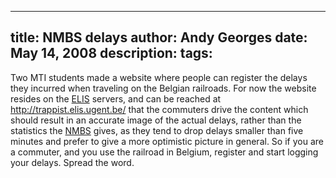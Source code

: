 -----
title:  NMBS delays
author: Andy Georges
date: May 14, 2008
description: 
tags: 
-----







Two MTI students made a website where people can register the delays
they incurred when traveling on the Belgian railroads. For now the
website resides on the [ELIS](http://www.elis.ugent.be/) servers, and
can be reached at http://trappist.elis.ugent.be/
that the commuters drive the content which should result in an accurate
image of the actual delays, rather than the statistics the
[NMBS](http://nmbs.be/) gives, as they tend to drop delays smaller than
five minutes and prefer to give a more optimistic picture in general. So
if you are a commuter, and you use the railroad in Belgium, register and
start logging your delays. Spread the word.




